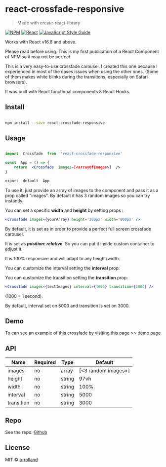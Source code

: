 # react-crossfade-responsive

> Made with create-react-library

[![NPM](https://img.shields.io/npm/v/react-crossfade-responsive.svg)](https://www.npmjs.com/package/react-crossfade-responsive) [![React](https://img.shields.io/badge/react-v.16.8-blue.svg)](https://reactjs.org/) [![JavaScript Style Guide](https://img.shields.io/badge/code_style-standard-brightgreen.svg)](https://standardjs.com)

Works with React v16.8 and above.

Please read before using. This is my first publication of a React Component of NPM so it may not be perfect.

This is a very easy-to-use crossfade carousel. I created this one because I experienced in most of the cases issues when using the other ones. (Some of them makes white blinks during the transitions, especially on Safari browsers).

It was built with React functional components & React Hooks.

## Install

```bash

npm install --save react-crossfade-responsive

```

## Usage

```jsx

import  Crossfade  from  'react-crossfade-responsive'

const  App = () => {
	return  <Crossfade  images=[<arrayOfImages>]  />
}

export  default  App

```

To use it, just provide an array of images to the component and pass it as a prop called "images". By default it has 3 random images so you can try instantly.

You can set a specific **width** and **height** by setting props :

```jsx
<Crossfade images={yourArray} height='300px' width='900px' />
```

By default, it is set as in order to provide a perfect full screen crossfade carousel.

It is set as **_position: relative_**. So you can put it inside custom container to adjust it.

It is 100% responsive and will adapt to any height/width.

You can customize the interval setting the **interval** prop:

You can customize the transition setting the **transition** prop:

```jsx
<Crossfade images={testImages} interval={4000} transition={2000} />
```

(1000 = 1 second).

By default, interval set on 5000 and transition is set on 3000.

## Demo

To can see an example of this crossfade by visiting this page >> [demo page](https://a-rolland.github.io/react-crossfade-responsive/)

## API

| Name       | Required | Type   | Default             |
| ---------- | -------- | ------ | ------------------- |
| images     | no       | array  | [<3 random images>] |
| height     | no       | string | 97vh                |
| width      | no       | string | 100%                |
| interval   | no       | string | 5000                |
| transition | no       | string | 3000                |

## Repo

See the repo: [Github](https://github.com/a-rolland/react-crossfade-responsive)

## License

MIT © [a-rolland](https://github.com/a-rolland)
